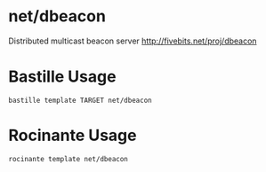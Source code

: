 # net/dbeacon
Distributed multicast beacon server
http://fivebits.net/proj/dbeacon

# Bastille Usage
```shell
bastille template TARGET net/dbeacon
```

# Rocinante Usage
```shell
rocinante template net/dbeacon
```

